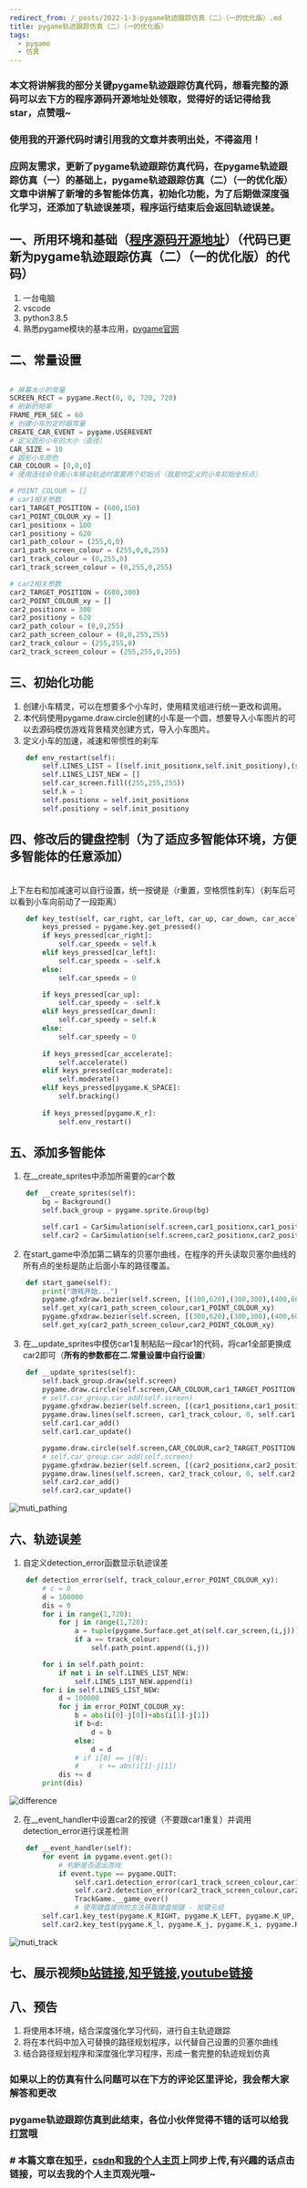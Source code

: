 ```yaml
---
redirect_from: /_posts/2022-1-3-pygame轨迹跟踪仿真（二）（一的优化版）.md
title: pygame轨迹跟踪仿真（二）（一的优化版）
tags: 
  - pygame
  - 仿真
---
```


### 本文将讲解我的部分关键pygame轨迹跟踪仿真代码，想看完整的源码可以去下方的程序源码开源地址处领取，觉得好的话记得给我star，点赞哦~
### 使用我的开源代码时请引用我的文章并表明出处，不得盗用！
### 应网友需求，更新了pygame轨迹跟踪仿真代码，在pygame轨迹跟踪仿真（一）的基础上，pygame轨迹跟踪仿真（二）（一的优化版）文章中讲解了新增的多智能体仿真，初始化功能，为了后期做深度强化学习，还添加了轨迹误差项，程序运行结束后会返回轨迹误差。

## 一、所用环境和基础（[程序源码开源地址](https://github.com/muzilyd/pygame_trajectory-tracking_muzilyd)）（代码已更新为pygame轨迹跟踪仿真（二）（一的优化版）的代码）
1. 一台电脑
2. vscode
3. python3.8.5
4. 熟悉pygame模块的基本应用，[pygame官网](https://www.pygame.org/news)

## 二、常量设置
```python

# 屏幕大小的常量
SCREEN_RECT = pygame.Rect(0, 0, 720, 720)
# 刷新的帧率
FRAME_PER_SEC = 60
# 创建小车的定时器常量
CREATE_CAR_EVENT = pygame.USEREVENT
# 定义圆形小车的大小（直径）
CAR_SIZE = 10
# 圆形小车颜色
CAR_COLOUR = [0,0,0]
# 使用连线命令画小车移动轨迹时需要两个初始点（就是你定义的小车初始坐标点）

# POINT_COLOUR = []
# car1相关参数
car1_TARGET_POSITION = (600,150)
car1_POINT_COLOUR_xy = []
car1_positionx = 100
car1_positiony = 620
car1_path_colour = (255,0,0)
car1_path_screen_colour = (255,0,0,255)
car1_track_colour = (0,255,0)
car1_track_screen_colour = (0,255,0,255)

# car2相关参数
car2_TARGET_POSITION = (600,300)
car2_POINT_COLOUR_xy = []
car2_positionx = 300
car2_positiony = 620
car2_path_colour = (0,0,255)
car2_path_screen_colour = (0,0,255,255)
car2_track_colour = (255,255,0)
car2_track_screen_colour = (255,255,0,255)
```

## 三、初始化功能
1. 创建小车精灵，可以在想要多个小车时，使用精灵组进行统一更改和调用。
2. 本代码使用pygame.draw.circle创建的小车是一个圆，想要导入小车图片的可以去源码模仿游戏背景精灵创建方式，导入小车图片。
3. 定义小车的加速，减速和带惯性的刹车

```python
    def env_restart(self):
        self.LINES_LIST = [(self.init_positionx,self.init_positiony),(self.init_positionx,self.init_positiony)]
        self.LINES_LIST_NEW = []
        self.car_screen.fill((255,255,255))
        self.k = 1
        self.positionx = self.init_positionx
        self.positiony = self.init_positiony
```

## 四、修改后的键盘控制（为了适应多智能体环境，方便多智能体的任意添加）
<br/>上下左右和加减速可以自行设置，统一按键是（r重置，空格惯性刹车）（刹车后可以看到小车向前动了一段距离）
```python
    def key_test(self, car_right, car_left, car_up, car_down, car_accelerate, car_moderate):
        keys_pressed = pygame.key.get_pressed()
        if keys_pressed[car_right]:
            self.car_speedx = self.k
        elif keys_pressed[car_left]:
            self.car_speedx = -self.k
        else:
            self.car_speedx = 0

        if keys_pressed[car_up]:
            self.car_speedy = -self.k
        elif keys_pressed[car_down]:
            self.car_speedy = self.k
        else:
            self.car_speedy = 0
        
        if keys_pressed[car_accelerate]:
            self.accelerate()
        elif keys_pressed[car_moderate]:
            self.moderate()
        elif keys_pressed[pygame.K_SPACE]:
            self.bracking()
        
        if keys_pressed[pygame.K_r]:
            self.env_restart()
```

## 五、添加多智能体
1. 在__create_sprites中添加所需要的car个数

```python
    def __create_sprites(self):
        bg = Background()
        self.back_group = pygame.sprite.Group(bg)

        self.car1 = CarSimulation(self.screen,car1_positionx,car1_positiony)
        self.car2 = CarSimulation(self.screen,car2_positionx,car2_positiony)
```

2. 在start_game中添加第二辆车的贝塞尔曲线，在程序的开头读取贝塞尔曲线的所有点的坐标是防止后面小车的路径覆盖。

```python
    def start_game(self):
        print("游戏开始...")
        pygame.gfxdraw.bezier(self.screen, [(100,620),(300,300),(400,600),(600,150)], 5, car1_path_colour)
        self.get_xy(car1_path_screen_colour,car1_POINT_COLOUR_xy)
        pygame.gfxdraw.bezier(self.screen, [(300,620),(300,300),(400,600),(600,300)], 5, car2_path_colour)
        self.get_xy(car2_path_screen_colour,car2_POINT_COLOUR_xy)
```
3. 在__update_sprites中模仿car1复制粘贴一段car1的代码，将car1全部更换成car2即可（**所有的参数都在二.常量设置中自行设置**）

```python
    def __update_sprites(self):
        self.back_group.draw(self.screen)
        pygame.draw.circle(self.screen,CAR_COLOUR,car1_TARGET_POSITION,CAR_SIZE,0)  #最后一个0表示填充，数字代表线宽
        # self.car_group.car_add(self.screen)
        pygame.gfxdraw.bezier(self.screen, [(car1_positionx,car1_positiony),(300,300),(400,600),car1_TARGET_POSITION], 5, car1_path_colour)
        pygame.draw.lines(self.screen, car1_track_colour, 0, self.car1.LINES_LIST)
        self.car1.car_add()
        self.car1.car_update()

        pygame.draw.circle(self.screen,CAR_COLOUR,car2_TARGET_POSITION,CAR_SIZE,0)  #最后一个0表示填充，数字代表线宽
        # self.car_group.car_add(self.screen)
        pygame.gfxdraw.bezier(self.screen, [(car2_positionx,car2_positiony),(300,300),(400,600),car2_TARGET_POSITION], 5, car2_path_colour)
        pygame.draw.lines(self.screen, car2_track_colour, 0, self.car2.LINES_LIST)
        self.car2.car_add()
        self.car2.car_update()
```
![muti_pathing](https://raw.githubusercontent.com/muzilyd/blog-image/main/trackgame_picture/muti_pathing.png)

## 六、轨迹误差
1. 自定义detection_error函数显示轨迹误差
```python
    def detection_error(self, track_colour,error_POINT_COLOUR_xy):
        # c = 0
        d = 100000
        dis = 0
        for i in range(1,720):
            for j in range(1,720):
                a = tuple(pygame.Surface.get_at(self.car_screen,(i,j)))
                if a == track_colour:
                    self.path_point.append((i,j))

        for i in self.path_point:
            if not i in self.LINES_LIST_NEW:
                self.LINES_LIST_NEW.append(i)
        for i in self.LINES_LIST_NEW:
            d = 100000
            for j in error_POINT_COLOUR_xy:
                b = abs(i[0]-j[0])+abs(i[1]-j[1])
                if b<d:
                    d = b
                else:
                    d = d
                # if i[0] == j[0]:
                #     c += abs(i[1]-j[1])
            dis += d
        print(dis)
```
![difference](https://raw.githubusercontent.com/muzilyd/blog-image/main/trackgame_picture/difference.png)

2. 在__event_handler中设置car2的按键（不要跟car1重复）并调用detection_error进行误差检测
```python
    def __event_handler(self):
        for event in pygame.event.get():
            # 判断是否退出游戏
            if event.type == pygame.QUIT:
                self.car1.detection_error(car1_track_screen_colour,car1_POINT_COLOUR_xy)
                self.car2.detection_error(car2_track_screen_colour,car2_POINT_COLOUR_xy)
                TrackGame.__game_over()
                # 使用键盘提供的方法获取键盘按键 - 按键元组
        self.car1.key_test(pygame.K_RIGHT, pygame.K_LEFT, pygame.K_UP, pygame.K_DOWN, pygame.K_z, pygame.K_x)
        self.car2.key_test(pygame.K_l, pygame.K_j, pygame.K_i, pygame.K_k, pygame.K_c, pygame.K_v)
```

![muti_track](https://raw.githubusercontent.com/muzilyd/blog-image/main/trackgame_picture/muti_track.png)

## 七、展示视频[b站链接](https://www.bilibili.com/video/BV1wL4y1J7AA?spm_id_from=333.999.0.0),[知乎链接](https://www.zhihu.com/zvideo/1460020130692927488),[youtube链接](https://youtu.be/05Krl1uwZTo)

## 八、预告
1. 将使用本环境，结合深度强化学习代码，进行自主轨迹跟踪
2. 将在本代码中加入可替换的路径规划程序，以代替自己设置的贝塞尔曲线
3. 结合路径规划程序和深度强化学习程序，形成一套完整的轨迹规划仿真

### 如果以上的仿真有什么问题可以在下方的评论区里评论，我会帮大家解答和更改
### pygame轨迹跟踪仿真到此结束，各位小伙伴觉得不错的话可以给我[打赏](https://muzilyd.github.io/merger/)哦
### # 本篇文章在[知乎](https://www.zhihu.com/people/muzilyd)，[csdn](https://blog.csdn.net/azreallyd?spm=1011.2124.3001.5343)和[我的个人主页](https://muzilyd.github.io/)上同步上传,有兴趣的话点击链接，可以去我的个人主页观光哦~
